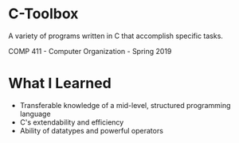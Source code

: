 # C-Toolbox
A variety of programs written in C that accomplish specific tasks.

COMP 411 - Computer Organization - Spring 2019

# What I Learned

* Transferable knowledge of a mid-level, structured programming language
* C's extendability and efficiency
* Ability of datatypes and powerful operators
